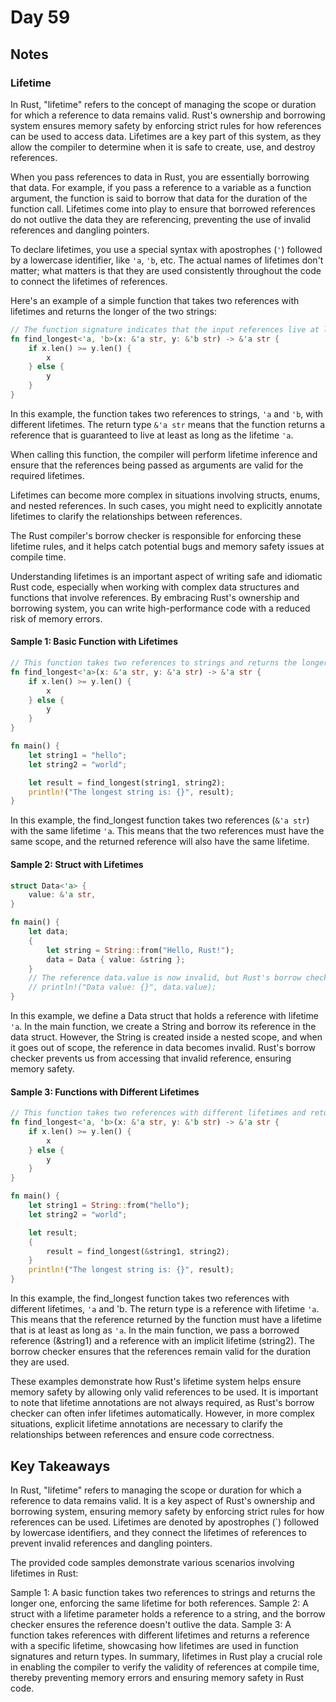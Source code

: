 # Day 59

## Notes

### Lifetime

In Rust, "lifetime" refers to the concept of managing the scope or duration for which a reference to data remains valid. Rust's ownership and borrowing system ensures memory safety by enforcing strict rules for how references can be used to access data. Lifetimes are a key part of this system, as they allow the compiler to determine when it is safe to create, use, and destroy references.

When you pass references to data in Rust, you are essentially borrowing that data. For example, if you pass a reference to a variable as a function argument, the function is said to borrow that data for the duration of the function call. Lifetimes come into play to ensure that borrowed references do not outlive the data they are referencing, preventing the use of invalid references and dangling pointers.

To declare lifetimes, you use a special syntax with apostrophes (`'`) followed by a lowercase identifier, like `'a`, `'b`, etc. The actual names of lifetimes don't matter; what matters is that they are used consistently throughout the code to connect the lifetimes of references.

Here's an example of a simple function that takes two references with lifetimes and returns the longer of the two strings:

```rust
// The function signature indicates that the input references live at least as long as 'a and 'b.
fn find_longest<'a, 'b>(x: &'a str, y: &'b str) -> &'a str {
    if x.len() >= y.len() {
        x
    } else {
        y
    }
}
```

In this example, the function takes two references to strings, `'a` and `'b`, with different lifetimes. The return type `&'a str` means that the function returns a reference that is guaranteed to live at least as long as the lifetime `'a`.

When calling this function, the compiler will perform lifetime inference and ensure that the references being passed as arguments are valid for the required lifetimes.

Lifetimes can become more complex in situations involving structs, enums, and nested references. In such cases, you might need to explicitly annotate lifetimes to clarify the relationships between references.

The Rust compiler's borrow checker is responsible for enforcing these lifetime rules, and it helps catch potential bugs and memory safety issues at compile time.

Understanding lifetimes is an important aspect of writing safe and idiomatic Rust code, especially when working with complex data structures and functions that involve references. By embracing Rust's ownership and borrowing system, you can write high-performance code with a reduced risk of memory errors.

#### Sample 1: Basic Function with Lifetimes

```rust
// This function takes two references to strings and returns the longer one.
fn find_longest<'a>(x: &'a str, y: &'a str) -> &'a str {
    if x.len() >= y.len() {
        x
    } else {
        y
    }
}

fn main() {
    let string1 = "hello";
    let string2 = "world";

    let result = find_longest(string1, string2);
    println!("The longest string is: {}", result);
}
```

In this example, the find_longest function takes two references (`&'a str`) with the same lifetime `'a`. This means that the two references must have the same scope, and the returned reference will also have the same lifetime.

#### Sample 2: Struct with Lifetimes

```rust
struct Data<'a> {
    value: &'a str,
}

fn main() {
    let data;
    {
        let string = String::from("Hello, Rust!");
        data = Data { value: &string };
    }
    // The reference data.value is now invalid, but Rust's borrow checker ensures that this won't compile:
    // println!("Data value: {}", data.value);
}
```

In this example, we define a Data struct that holds a reference with lifetime `'a`. In the main function, we create a String and borrow its reference in the data struct. However, the String is created inside a nested scope, and when it goes out of scope, the reference in data becomes invalid. Rust's borrow checker prevents us from accessing that invalid reference, ensuring memory safety.

#### Sample 3: Functions with Different Lifetimes

```rust
// This function takes two references with different lifetimes and returns the longer one.
fn find_longest<'a, 'b>(x: &'a str, y: &'b str) -> &'a str {
    if x.len() >= y.len() {
        x
    } else {
        y
    }
}

fn main() {
    let string1 = String::from("hello");
    let string2 = "world";

    let result;
    {
        result = find_longest(&string1, string2);
    }
    println!("The longest string is: {}", result);
}
```

In this example, the find_longest function takes two references with different lifetimes, `'a` and 'b. The return type is a reference with lifetime `'a`. This means that the reference returned by the function must have a lifetime that is at least as long as `'a`. In the main function, we pass a borrowed reference (&string1) and a reference with an implicit lifetime (string2). The borrow checker ensures that the references remain valid for the duration they are used.

These examples demonstrate how Rust's lifetime system helps ensure memory safety by allowing only valid references to be used. It is important to note that lifetime annotations are not always required, as Rust's borrow checker can often infer lifetimes automatically. However, in more complex situations, explicit lifetime annotations are necessary to clarify the relationships between references and ensure code correctness.

## Key Takeaways

In Rust, "lifetime" refers to managing the scope or duration for which a reference to data remains valid. It is a key aspect of Rust's ownership and borrowing system, ensuring memory safety by enforcing strict rules for how references can be used. Lifetimes are denoted by apostrophes (`) followed by lowercase identifiers, and they connect the lifetimes of references to prevent invalid references and dangling pointers.

The provided code samples demonstrate various scenarios involving lifetimes in Rust:

Sample 1: A basic function takes two references to strings and returns the longer one, enforcing the same lifetime for both references.
Sample 2: A struct with a lifetime parameter holds a reference to a string, and the borrow checker ensures the reference doesn't outlive the data.
Sample 3: A function takes references with different lifetimes and returns a reference with a specific lifetime, showcasing how lifetimes are used in function signatures and return types.
In summary, lifetimes in Rust play a crucial role in enabling the compiler to verify the validity of references at compile time, thereby preventing memory errors and ensuring memory safety in Rust code.